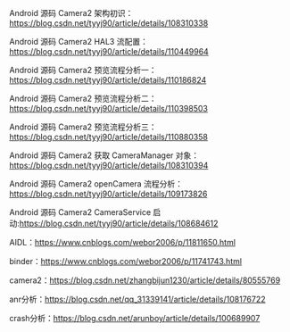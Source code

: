 
Android 源码 Camera2 架构初识：https://blog.csdn.net/tyyj90/article/details/108310338

Android 源码 Camera2 HAL3 流配置：https://blog.csdn.net/tyyj90/article/details/110449964

Android 源码 Camera2 预览流程分析一：https://blog.csdn.net/tyyj90/article/details/110186824

Android 源码 Camera2 预览流程分析二：https://blog.csdn.net/tyyj90/article/details/110398503

Android 源码 Camera2 预览流程分析三：https://blog.csdn.net/tyyj90/article/details/110880358

Android 源码 Camera2 获取 CameraManager 对象：https://blog.csdn.net/tyyj90/article/details/108310394

Android 源码 Camera2 openCamera 流程分析：https://blog.csdn.net/tyyj90/article/details/109173826

Android 源码 Camera2 CameraService 启动:https://blog.csdn.net/tyyj90/article/details/108684612

AIDL：https://www.cnblogs.com/webor2006/p/11811650.html

binder：https://www.cnblogs.com/webor2006/p/11741743.html

camera2：https://blog.csdn.net/zhangbijun1230/article/details/80555769

anr分析：https://blog.csdn.net/qq_31339141/article/details/108176722

crash分析：https://blog.csdn.net/arunboy/article/details/100689907
